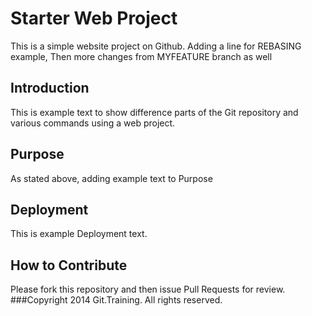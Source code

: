 # Starter Web Project

This is a simple website project on Github.
Adding a line for REBASING example, 
Then more changes from MYFEATURE branch as well
## Introduction
This is example text to show difference parts of the Git repository and various commands using a web project.
## Purpose
As stated above, adding example text to Purpose
## Deployment
This is example Deployment text.
## How to Contribute
Please fork this repository and then issue Pull Requests for review. 
###Copyright
2014 Git.Training. All rights reserved.